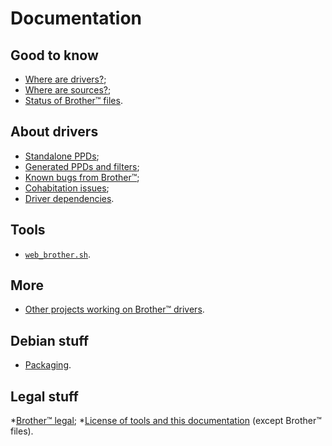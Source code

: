 Documentation
=============

Good to know
------------

* [Where are drivers?](where_are_drivers.md);
* [Where are sources?](where_are_sources.md);
* [Status of Brother™ files](status_of_brother_files.md).

About drivers
-------------

* [Standalone PPDs](standalone_ppds.md);
* [Generated PPDs and filters](generated_ppds_and_filters.md);
* [Known bugs from Brother™](known_bugs_from_brother.md);
* [Cohabitation issues](cohabitation_issues.md);
* [Driver dependencies](driver_dependencies.md).

Tools
-----

* [``web_brother.sh``](web_brother.md).

More
----

* [Other projects working on Brother™ drivers](other_projects_working_on_brother_drivers.md).

Debian stuff
------------

* [Packaging](packaging.md).

Legal stuff
-----------

*[Brother™ legal](brother_legal.md);
*[License of tools and this documentation](../COPYING.md) (except Brother™ files).

